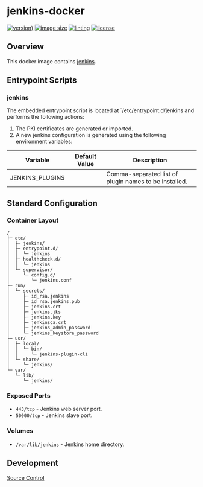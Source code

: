 # jenkins-docker

[![version)](https://img.shields.io/docker/v/crashvb/jenkins/latest)](https://hub.docker.com/repository/docker/crashvb/jenkins)
[![image size](https://img.shields.io/docker/image-size/crashvb/jenkins/latest)](https://hub.docker.com/repository/docker/crashvb/jenkins)
[![linting](https://img.shields.io/badge/linting-hadolint-yellow)](https://github.com/hadolint/hadolint)
[![license](https://img.shields.io/github/license/crashvb/jenkins-docker.svg)](https://github.com/crashvb/jenkins-docker/blob/master/LICENSE.md)

## Overview

This docker image contains [jenkins](https://jenkins-ci.org/).

## Entrypoint Scripts

### jenkins

The embedded entrypoint script is located at `/etc/entrypoint.d/jenkins and performs the following actions:

1. The PKI certificates are generated or imported.
2. A new jenkins configuration is generated using the following environment variables:

 | Variable | Default Value | Description |
 | -------- | ------------- | ----------- |
 | JENKINS\_PLUGINS | | Comma-separated list of plugin names to be installed. |

## Standard Configuration

### Container Layout

```
/
├─ etc/
│  ├─ jenkins/
│  ├─ entrypoint.d/
│  │  └─ jenkins
│  ├─ healthcheck.d/
│  │  └─ jenkins
│  └─ supervisor/
│     └─ config.d/
│        └─ jenkins.conf
├─ run/
│  └─ secrets/
│     ├─ id_rsa.jenkins
│     ├─ id_rsa.jenkins.pub
│     ├─ jenkins.crt
│     ├─ jenkins.jks
│     ├─ jenkins.key
│     ├─ jenkinsca.crt
│     ├─ jenkins_admin_password
│     └─ jenkins_keystore_password
├─ usr/
│  ├─ local/
│  │  └─ bin/
│  │     └─ jenkins-plugin-cli
│  └─ share/
│     └─ jenkins/
└─ var/
   └─ lib/
      └─ jenkins/
```

### Exposed Ports

* `443/tcp` - Jenkins web server port.
* `50000/tcp` - Jenkins slave port.

### Volumes

* `/var/lib/jenkins` - Jenkins home directory.

## Development

[Source Control](https://github.com/crashvb/jenkins-docker)

